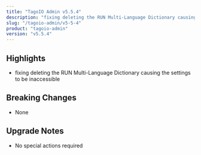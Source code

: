 ```yaml
---
title: "TagoIO Admin v5.5.4"
description: "fixing deleting the RUN Multi-Language Dictionary causing the settings to be inaccessible"
slug: "/tagoio-admin/v5-5-4"
product: "tagoio-admin"
version: "v5.5.4"
---
```


## Highlights

- fixing deleting the RUN Multi-Language Dictionary causing the settings to be inaccessible

## Breaking Changes

- None

## Upgrade Notes

- No special actions required

